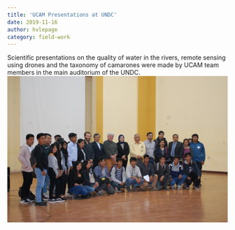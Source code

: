 ```yaml
---
title: 'UCAM Presentations at UNDC'
date: 2019-11-16
author: hvlepage
category: field-work
---
```


Scientific presentations on the quality of water in the rivers, remote sensing using drones and the taxonomy of camarones were made by UCAM team members in the main auditorium of the UNDC.
![Group Photo UNDC](/assets/posts/nov2019_presentation.JPG)
